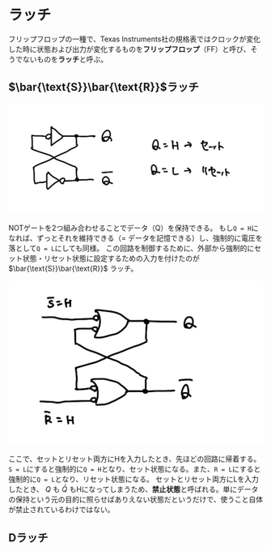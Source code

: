 # ラッチ
フリップフロップの一種で、Texas Instruments社の規格表ではクロックが変化した時に状態および出力が変化するものを**フリップフロップ**（FF）と呼び、そうでないものを**ラッチ**と呼ぶ。

## $\bar{\text{S}}\bar{\text{R}}$ラッチ

![データの保持](./figs/store-data.jpeg)

NOTゲートを2つ組み合わせることでデータ（Q）を保持できる。
もし`Q = H`になれば、ずっとそれを維持できる（= データを記憶できる）し、強制的に電圧を落として`Q = L`にしても同様。
この回路を制御するために、外部から強制的にセット状態・リセット状態に設定するための入力を付けたのが $\bar{\text{S}}\bar{\text{R}}$ ラッチ。

![SRラッチ](./figs/sr-latch.jpeg)

ここで、セットとリセット両方にHを入力したとき、先ほどの回路に帰着する。
`S = L`にすると強制的に`Q = H`となり、セット状態になる。また、`R = L`にすると強制的に`Q = L`となり、リセット状態になる。
セットとリセット両方にLを入力したとき、 $Q$ も $\bar{Q}$ もHになってしまうため、**禁止状態**と呼ばれる。単にデータの保持という元の目的に照らせばありえない状態だというだけで、使うこと自体が禁止されているわけではない。

## Dラッチ

